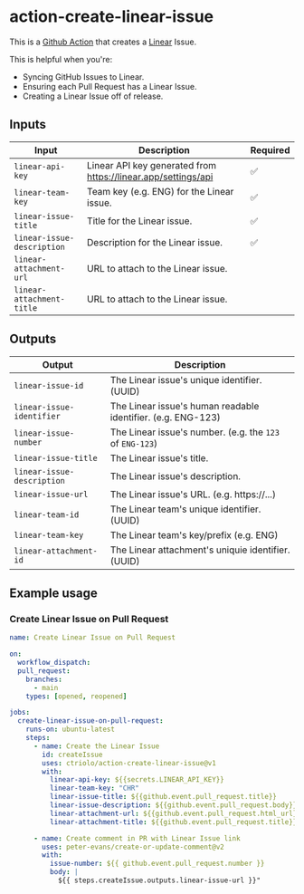 # action-create-linear-issue

This is a [Github Action](https://github.com/features/actions) that creates a [Linear](https://linear.app/) Issue.

This is helpful when you're:

- Syncing GitHub Issues to Linear.
- Ensuring each Pull Request has a Linear Issue.
- Creating a Linear Issue off of release.

## Inputs

| Input                      | Description                                                   | Required |
| -------------------------- | ------------------------------------------------------------- | -------- |
| `linear-api-key`           | Linear API key generated from https://linear.app/settings/api | ✅       |
| `linear-team-key`          | Team key (e.g. ENG) for the Linear issue.                     | ✅       |
| `linear-issue-title`       | Title for the Linear issue.                                   | ✅       |
| `linear-issue-description` | Description for the Linear issue.                             | ✅       |
| `linear-attachment-url`    | URL to attach to the Linear issue.                            |          |
| `linear-attachment-title`  | URL to attach to the Linear issue.                            |          |

## Outputs

| Output                     | Description                                                  |
| -------------------------- | ------------------------------------------------------------ |
| `linear-issue-id`          | The Linear issue's unique identifier. (UUID)                 |
| `linear-issue-identifier`  | The Linear issue's human readable identifier. (e.g. ENG-123) |
| `linear-issue-number`      | The Linear issue's number. (e.g. the `123` of `ENG-123`)     |
| `linear-issue-title`       | The Linear issue's title.                                    |
| `linear-issue-description` | The Linear issue's description.                              |
| `linear-issue-url`         | The Linear issue's URL. (e.g. https://...)                   |
| `linear-team-id`           | The Linear team's unique identifier. (UUID)                  |
| `linear-team-key`          | The Linear team's key/prefix (e.g. ENG)                      |
| `linear-attachment-id`     | The Linear attachment's uniquie identifier. (UUID)           |

## Example usage

### Create Linear Issue on Pull Request

```yaml
name: Create Linear Issue on Pull Request

on:
  workflow_dispatch:
  pull_request:
    branches:
      - main
    types: [opened, reopened]

jobs:
  create-linear-issue-on-pull-request:
    runs-on: ubuntu-latest
    steps:
      - name: Create the Linear Issue
        id: createIssue
        uses: ctriolo/action-create-linear-issue@v1
        with:
          linear-api-key: ${{secrets.LINEAR_API_KEY}}
          linear-team-key: "CHR"
          linear-issue-title: ${{github.event.pull_request.title}}
          linear-issue-description: ${{github.event.pull_request.body}}
          linear-attachment-url: ${{github.event.pull_request.html_url}}
          linear-attachment-title: ${{github.event.pull_request.title}}

      - name: Create comment in PR with Linear Issue link
        uses: peter-evans/create-or-update-comment@v2
        with:
          issue-number: ${{ github.event.pull_request.number }}
          body: |
            ${{ steps.createIssue.outputs.linear-issue-url }}"
```
